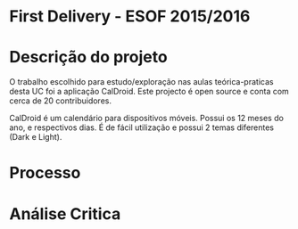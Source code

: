 First Delivery - ESOF 2015/2016
========


Descrição do projeto
========
O trabalho escolhido para estudo/exploração nas aulas teórica-praticas desta UC foi a aplicação CalDroid. Este projecto é open source e conta com cerca de 20 contribuidores.

CalDroid é um calendário para dispositivos móveis. Possui os 12 meses do ano, e respectivos dias. É de fácil utilização e possui 2 temas diferentes (Dark e Light). 


Processo
========


Análise Critica
========







